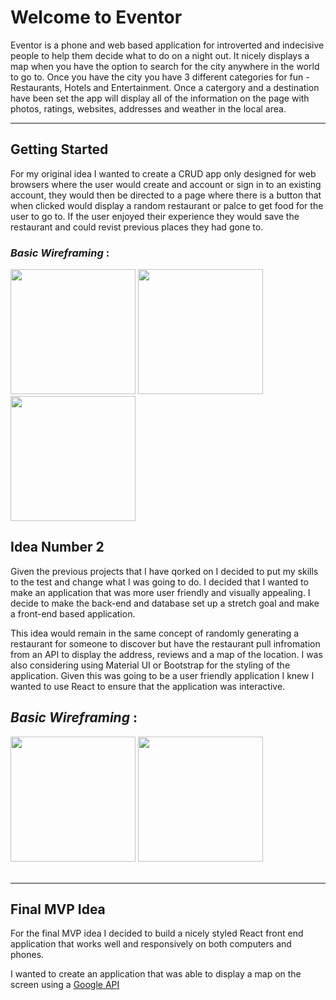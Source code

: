 # **Welcome to Eventor**

Eventor is a phone and web based application for introverted and indecisive people to help them decide what to do on a night out. It nicely displays a map when you have the option to search for the city anywhere in the world to go to. Once you have the city you have 3 different categories for fun - Restaurants, Hotels and Entertainment. Once a catergory and a destination have been set the app will display all of the information on the page with photos, ratings, websites, addresses and weather in the local area.

------------------


## **Getting Started**

For my original idea I wanted to create a CRUD app only designed for web browsers where the user would create and account or sign in to an existing account, they would then be directed to a page where there is a button that when clicked would display a random restaurant or palce to get food for the user to go to. If the user enjoyed their experience they would save the restaurant and could revist previous places they had gone to.

### _Basic Wireframing_ :

<img src="images/BasicTables.png" width="200">

<img src="images/HomePage.png" width="200">

<img src="images/SearchPage.png" width="200">

## Idea Number 2 

Given the previous projects that I have qorked on I decided to put my skills to the test and change what I was going to do. I decided that I wanted to make an application that was more user friendly and visually appealing. I decide to make the back-end and database set up a stretch goal and make a front-end based application.

This idea would remain in the same concept of randomly generating a restaurant for someone to discover but have the restaurant pull infromation from an API to display the address, reviews and a map of the location. I was also considering using Material UI or Bootstrap for the styling of the application. Given this was going to be a user friendly application I knew I wanted to use React to ensure that the application was interactive.


## _Basic Wireframing_ : 
<img src="images/HomePage2.png" width="200">
<img src="images/SearchButton2.png" width="200">

<br/>


<br/>

----------
## **Final MVP Idea** 

For the final MVP idea I decided to build a nicely styled React front end application that works well and responsively on both computers and phones.

I wanted to create an application that was able to display a map on the screen using a [Google API](https://developers.google.com/maps)

